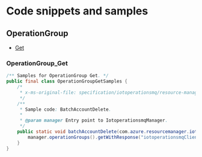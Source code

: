 # Code snippets and samples


## OperationGroup

- [Get](#operationgroup_get)
### OperationGroup_Get

```java
/** Samples for OperationGroup Get. */
public final class OperationGroupGetSamples {
    /*
     * x-ms-original-file: specification/iotoperationsmq/resource-manager/Microsoft.IoTOperationsMQ/preview/2023-10-04-preview/examples/OperationGroupGet.json
     */
    /**
     * Sample code: BatchAccountDelete.
     *
     * @param manager Entry point to IotoperationsmqManager.
     */
    public static void batchAccountDelete(com.azure.resourcemanager.iotoperationsmq.IotoperationsmqManager manager) {
        manager.operationGroups().getWithResponse("iotoperationsmqClient", com.azure.core.util.Context.NONE);
    }
}
```

